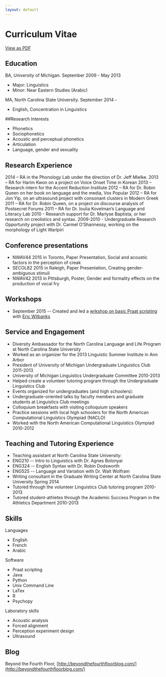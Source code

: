 ```yaml
---
layout: default
---
```


# Curriculum Vitae

[View as PDF](files/amy_hemmeter_cv.pdf)

## Education

BA, University of Michigan. September 2009 - May 2013

* Major: Linguistics
* Minor: Near Eastern Studies (Arabic)

MA, North Carolina State University. September 2014 - 

* English, Concentration in Linguistics

##Research Interests
* Phonetics
* Sociophonetics
* Acoustic and perceptual phonetics
* Articulation
* Language, gender and sexuality

## Research Experience

2014 – RA in the Phonology Lab under the direction of Dr. Jeff Mielke.
2013 –  RA for Harim Kwon on a project on Voice Onset Time in Korean
2013 – Research intern for the Accent Reduction Institute
2012 – RA for Dr. Robin Queen on her book on language and the media, Vox Popular
2012 – RA for  Jon Yip, on an ultrasound project with consonant clusters in Modern Greek
2011 – RA for Dr. Robin Queen, on a project on discourse analysis of Postsecret Forums
2011 – RA for Dr. Ioulia Kovelman’s Language and Literacy Lab
2010 - Research support for Dr. Marlyse Baptista, or her research on creolistics and syntax.
2009-2010 - Undergraduate Research Opportunity project with Dr. Carmel O’Shannessy, working on the morphology of Light Warlpiri



## Conference presentations

* NWAV44 2015 in Toronto, Paper Presentation, Social and acoustic factors in the perception of creak
* SECOL82 2015 in Raleigh, Paper Presentation, Creating gender-ambiguous stimuli
* NWAV42 2013 in Pittsburgh, Poster, Gender and formality effects on the production of vocal fry

## Workshops
* September 2015 -- Created and led a [wrkshop on basic Praat scripting](http://phon.wordpress.ncsu.edu/workshops/) with [Eric Wilbanks](http://ericwilbanks.github.io/)


## Service and Engagement

* Diversity Ambassador for the North Carolina Language and Life Program at North Carolina State University
* Worked as an organizer for the 2013 Linguistic Summer Institute in Ann Arbor
* President of University of Michigan Undergraduate Linguistics Club 2011-2013
* University of Michigan Linguistics Undergraduate Committee 2010-2013
* Helped create a volunteer tutoring program through the Undergraduate Linguistics Club
* Events organized for undergraduates (and high schoolers): 
 * Undergraduate-oriented talks by faculty members and graduate students at Linguistics Club meetings
 * Colloquium breakfasts with visiting colloquium speakers
 * Practice sessions with local high schoolers for the North American Computational Linguistics Olympiad (NACLO)
* Worked with the North American Computational Linguistics Olympiad 2010-2012


## Teaching and Tutoring Experience

* Teaching assistant at North Carolina State University:
 * ENG210 -- Intro to Linguistics with Dr. Agnes Bolonyai
 * ENG324 -- English Syntax with Dr. Robin Dodsworth
 * ENG525 -- Language and Variation with Dr. Walt Wolfram
* Writing consultant in the Graduate Writing Center at North Carolina State University Spring 2014
* Tutored through the volunteer Linguistics Club tutoring program 2010-2013
* Tutored student-athletes through the Academic Success Program in the Athletics Department 2010-2013


## Skills

Languages
* English
* French
* Arabic

Software
* Praat scripting
* Java
* Python
* Unix Command Line
* LaTex
* R
* Psychopy

Laboratory skills
* Acoustic analysis
* Forced alignment
* Perception experiment design
* Ultrasound

## Blog

Beyond the Fourth Floor, [http://beyondthefourthfloorblog.com/](http://beyondthefourthfloorblog.com/) 
